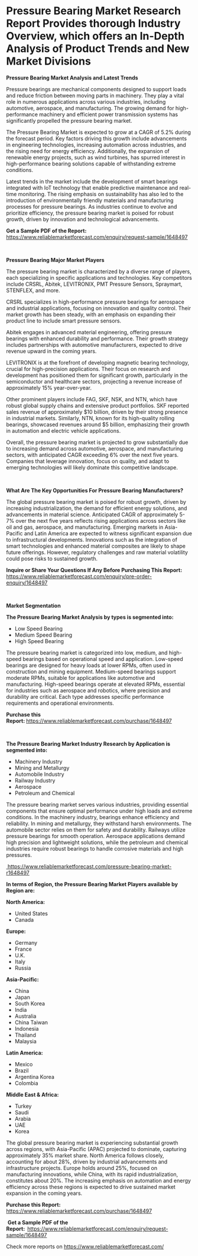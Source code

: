 <p><h1>Pressure Bearing Market Research Report Provides thorough Industry Overview, which offers an In-Depth Analysis of Product Trends and New Market Divisions</h1></p><p><strong>Pressure Bearing Market Analysis and Latest Trends</strong></p>
<p><p>Pressure bearings are mechanical components designed to support loads and reduce friction between moving parts in machinery. They play a vital role in numerous applications across various industries, including automotive, aerospace, and manufacturing. The growing demand for high-performance machinery and efficient power transmission systems has significantly propelled the pressure bearing market.</p><p>The Pressure Bearing Market is expected to grow at a CAGR of 5.2% during the forecast period. Key factors driving this growth include advancements in engineering technologies, increasing automation across industries, and the rising need for energy efficiency. Additionally, the expansion of renewable energy projects, such as wind turbines, has spurred interest in high-performance bearing solutions capable of withstanding extreme conditions.</p><p>Latest trends in the market include the development of smart bearings integrated with IoT technology that enable predictive maintenance and real-time monitoring. The rising emphasis on sustainability has also led to the introduction of environmentally friendly materials and manufacturing processes for pressure bearings. As industries continue to evolve and prioritize efficiency, the pressure bearing market is poised for robust growth, driven by innovation and technological advancements.</p></p>
<p><strong>Get a Sample PDF of the Report:&nbsp;</strong> <a href="https://www.reliablemarketforecast.com/enquiry/request-sample/1648497?utm_campaign=3344&utm_medium=2&utm_source=Github&utm_content=ia&utm_term=09042025&utm_id=pressure-bearing">https://www.reliablemarketforecast.com/enquiry/request-sample/1648497</a></p>
<p>&nbsp;</p>
<p><strong>Pressure Bearing Major Market Players</strong></p>
<p><p>The pressure bearing market is characterized by a diverse range of players, each specializing in specific applications and technologies. Key competitors include CRSRL, Abitek, LEVITRONIX, PMT Pressure Sensors, Spraymart, STENFLEX, and more. </p><p>CRSRL specializes in high-performance pressure bearings for aerospace and industrial applications, focusing on innovation and quality control. Their market growth has been steady, with an emphasis on expanding their product line to include smart pressure sensors.</p><p>Abitek engages in advanced material engineering, offering pressure bearings with enhanced durability and performance. Their growth strategy includes partnerships with automotive manufacturers, expected to drive revenue upward in the coming years.</p><p>LEVITRONIX is at the forefront of developing magnetic bearing technology, crucial for high-precision applications. Their focus on research and development has positioned them for significant growth, particularly in the semiconductor and healthcare sectors, projecting a revenue increase of approximately 15% year-over-year.</p><p>Other prominent players include FAG, SKF, NSK, and NTN, which have robust global supply chains and extensive product portfolios. SKF reported sales revenue of approximately $10 billion, driven by their strong presence in industrial markets. Similarly, NTN, known for its high-quality rolling bearings, showcased revenues around $5 billion, emphasizing their growth in automation and electric vehicle applications.</p><p>Overall, the pressure bearing market is projected to grow substantially due to increasing demand across automotive, aerospace, and manufacturing sectors, with anticipated CAGR exceeding 6% over the next five years. Companies that leverage innovation, focus on quality, and adapt to emerging technologies will likely dominate this competitive landscape.</p></p>
<p>&nbsp;</p>
<p><strong>What Are The Key Opportunities For Pressure Bearing Manufacturers?</strong></p>
<p><p>The global pressure bearing market is poised for robust growth, driven by increasing industrialization, the demand for efficient energy solutions, and advancements in material science. Anticipated CAGR of approximately 5-7% over the next five years reflects rising applications across sectors like oil and gas, aerospace, and manufacturing. Emerging markets in Asia-Pacific and Latin America are expected to witness significant expansion due to infrastructural developments. Innovations such as the integration of smart technologies and enhanced material composites are likely to shape future offerings. However, regulatory challenges and raw material volatility could pose risks to sustained growth.</p></p>
<p><strong>Inquire or Share Your Questions If Any Before Purchasing This Report:</strong> <a href="https://www.reliablemarketforecast.com/enquiry/pre-order-enquiry/1648497?utm_campaign=3344&utm_medium=2&utm_source=Github&utm_content=ia&utm_term=09042025&utm_id=pressure-bearing">https://www.reliablemarketforecast.com/enquiry/pre-order-enquiry/1648497</a></p>
<p>&nbsp;</p>
<p><strong>Market Segmentation</strong></p>
<p><strong>The Pressure Bearing Market Analysis by types is segmented into:</strong></p>
<p><ul><li>Low Speed Bearing</li><li>Medium Speed Bearing</li><li>High Speed Bearing</li></ul></p>
<p><p>The pressure bearing market is categorized into low, medium, and high-speed bearings based on operational speed and application. Low-speed bearings are designed for heavy loads at lower RPMs, often used in construction and mining equipment. Medium-speed bearings support moderate RPMs, suitable for applications like automotive and manufacturing. High-speed bearings operate at elevated RPMs, essential for industries such as aerospace and robotics, where precision and durability are critical. Each type addresses specific performance requirements and operational environments.</p></p>
<p><strong>Purchase this Report:&nbsp;</strong><a href="https://www.reliablemarketforecast.com/purchase/1648497?utm_campaign=3344&utm_medium=2&utm_source=Github&utm_content=ia&utm_term=09042025&utm_id=pressure-bearing">https://www.reliablemarketforecast.com/purchase/1648497</a></p>
<p>&nbsp;</p>
<p><strong>The Pressure Bearing Market Industry Research by Application is segmented into:</strong></p>
<p><ul><li>Machinery Industry</li><li>Mining and Metallurgy</li><li>Automobile Industry</li><li>Railway Industry</li><li>Aerospace</li><li>Petroleum and Chemical</li></ul></p>
<p><p>The pressure bearing market serves various industries, providing essential components that ensure optimal performance under high loads and extreme conditions. In the machinery industry, bearings enhance efficiency and reliability. In mining and metallurgy, they withstand harsh environments. The automobile sector relies on them for safety and durability. Railways utilize pressure bearings for smooth operation. Aerospace applications demand high precision and lightweight solutions, while the petroleum and chemical industries require robust bearings to handle corrosive materials and high pressures.</p></p>
<p><a href="https://www.reliablemarketforecast.com/pressure-bearing-market-r1648497?utm_campaign=3344&utm_medium=2&utm_source=Github&utm_content=ia&utm_term=09042025&utm_id=pressure-bearing">&nbsp;https://www.reliablemarketforecast.com/pressure-bearing-market-r1648497</a></p>
<p><strong>In terms of Region, the Pressure Bearing Market Players available by Region are:</strong></p>
<p>
    <p> <strong> North America: </strong>
        <ul>
            <li>United States</li>
            <li>Canada</li>
        </ul>
        </p> 
    <p> <strong> Europe: </strong>
        <ul>
            <li>Germany</li>
            <li>France</li>
            <li>U.K.</li>
            <li>Italy</li>
            <li>Russia</li>
        </ul>
        </p> 
    <p> <strong> Asia-Pacific: </strong>
        <ul>
            <li>China</li>
            <li>Japan</li>
            <li>South Korea</li>
            <li>India</li>
            <li>Australia</li>
            <li>China Taiwan</li>
            <li>Indonesia</li>
            <li>Thailand</li>
            <li>Malaysia</li>
        </ul>
        </p> 
    <p> <strong> Latin America: </strong>
        <ul>
            <li>Mexico</li>
            <li>Brazil</li>
            <li>Argentina Korea</li>
            <li>Colombia</li>
        </ul>
        </p> 
    <p> <strong> Middle East & Africa: </strong>
        <ul>
            <li>Turkey</li>
            <li>Saudi</li>
            <li>Arabia</li>
            <li>UAE</li>
            <li>Korea</li>
        </ul>
    </p>
    </p>
<p><p>The global pressure bearing market is experiencing substantial growth across regions, with Asia-Pacific (APAC) projected to dominate, capturing approximately 35% market share. North America follows closely, accounting for about 28%, driven by industrial advancements and infrastructure projects. Europe holds around 25%, focused on manufacturing innovations, while China, with its rapid industrialization, constitutes about 20%. The increasing emphasis on automation and energy efficiency across these regions is expected to drive sustained market expansion in the coming years.</p></p>
<p><strong>Purchase this Report: </strong><a href="https://www.reliablemarketforecast.com/purchase/1648497?utm_campaign=3344&utm_medium=2&utm_source=Github&utm_content=ia&utm_term=09042025&utm_id=pressure-bearing">https://www.reliablemarketforecast.com/purchase/1648497</a></p>
<p>&nbsp;<strong>Get a Sample PDF of the Report:&nbsp;&nbsp;</strong><a href="https://www.reliablemarketforecast.com/enquiry/request-sample/1648497?utm_campaign=3344&utm_medium=2&utm_source=Github&utm_content=ia&utm_term=09042025&utm_id=pressure-bearing">https://www.reliablemarketforecast.com/enquiry/request-sample/1648497</a></p>
<p><strong></strong></p>
<p>Check more reports on <a href="https://www.reliablemarketforecast.com/?utm_campaign=3344&utm_medium=2&utm_source=Github&utm_content=ia&utm_term=09042025&utm_id=pressure-bearing">https://www.reliablemarketforecast.com/</a></p>
